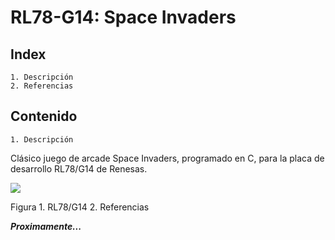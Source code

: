 # RL78-G14: Space Invaders 
## Index

	1. Descripción
	2. Referencias

## Contenido

	1. Descripción

Clásico juego de arcade Space Invaders, programado en C, para la placa de desarrollo RL78/G14 de Renesas.


![](http://docs.exosite.com/development/exositeready/renesas/assets/rdkrl78g14.jpg)

Figura 1. RL78/G14
	2. Referencias

***Proximamente...***